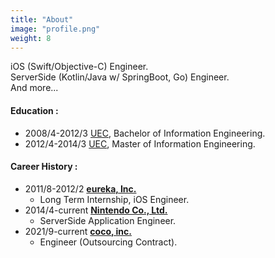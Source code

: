 ```yaml
---
title: "About"
image: "profile.png"
weight: 8
---
```


iOS (Swift/Objective-C) Engineer.  
ServerSide (Kotlin/Java w/ SpringBoot, Go) Engineer.  
And more...

#### Education :

- 2008/4-2012/3 [UEC](https://www.uec.ac.jp/), Bachelor of Information Engineering.
- 2012/4-2014/3 [UEC](https://www.uec.ac.jp/), Master of Information Engineering.

#### Career History :

- 2011/8-2012/2 **[eureka, Inc.](https://eure.jp/)**
  - Long Term Internship, iOS Engineer.
- 2014/4-current **[Nintendo Co., Ltd.](https://www.nintendo.co.jp/)**
  - ServerSide Application Engineer.
- 2021/9-current **[coco, inc.](https://thecoco.jp/)**
  - Engineer (Outsourcing Contract).
